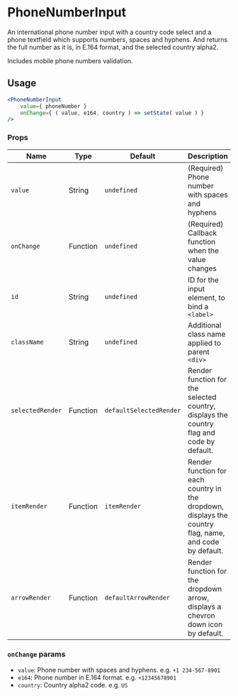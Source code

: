 # PhoneNumberInput

An international phone number input with a country code select and a phone textfield which supports numbers, spaces and hyphens. And returns the full number as it is, in E.164 format, and the selected country alpha2.

Includes mobile phone numbers validation.

## Usage

```jsx
<PhoneNumberInput
	value={ phoneNumber }
	onChange={ ( value, e164, country ) => setState( value ) }
/>
```

### Props

| Name             | Type     | Default                 | Description                                                                                             |
| ---------------- | -------- | ----------------------- | ------------------------------------------------------------------------------------------------------- |
| `value`          | String   | `undefined`             | (Required) Phone number with spaces and hyphens                                                         |
| `onChange`       | Function | `undefined`             | (Required) Callback function when the value changes                                                     |
| `id`             | String   | `undefined`             | ID for the input element, to bind a `<label>`                                                           |
| `className`      | String   | `undefined`             | Additional class name applied to parent `<div>`                                                         |
| `selectedRender` | Function | `defaultSelectedRender` | Render function for the selected country, displays the country flag and code by default.                |
| `itemRender`     | Function | `itemRender`            | Render function for each country in the dropdown, displays the country flag, name, and code by default. |
| `arrowRender`    | Function | `defaultArrowRender`    | Render function for the dropdown arrow, displays a chevron down icon by default.                        |

### `onChange` params

-   `value`: Phone number with spaces and hyphens. e.g. `+1 234-567-8901`
-   `e164`: Phone number in E.164 format. e.g. `+12345678901`
-   `country`: Country alpha2 code. e.g. `US`
